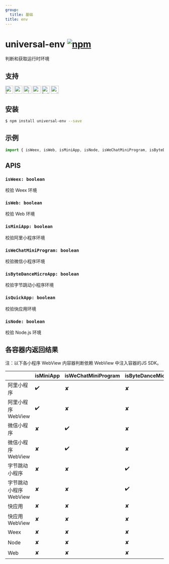 ```yaml
---
group:
  title: 基础
title: env
---
```


# universal-env [![npm](https://img.shields.io/npm/v/universal-env.svg)](https://www.npmjs.com/package/universal-env)

判断和获取运行时环境

## 支持
<img alt="browser" src="https://gw.alicdn.com/tfs/TB1uYFobGSs3KVjSZPiXXcsiVXa-200-200.svg" width="25px" height="25px" /> <img alt="weex" src="https://gw.alicdn.com/tfs/TB1jM0ebMaH3KVjSZFjXXcFWpXa-200-200.svg" width="25px" height="25px" /> <img alt="miniApp" src="https://gw.alicdn.com/tfs/TB1bBpmbRCw3KVjSZFuXXcAOpXa-200-200.svg" width="25px" height="25px" /> <img alt="wechatMiniprogram" src="https://img.alicdn.com/tfs/TB1slcYdxv1gK0jSZFFXXb0sXXa-200-200.svg" width="25px" height="25px"> <img alt="bytedanceMicroApp" src="https://gw.alicdn.com/tfs/TB1jFtVzO_1gK0jSZFqXXcpaXXa-200-200.svg" width="25px" height="25px"> <img alt="quickApp" src="https://gw.alicdn.com/tfs/TB1MP7EwQT2gK0jSZPcXXcKkpXa-200-200.svg" width="25px" height="25px">

## 安装
```bash
$ npm install universal-env --save
```

## 示例
```javascript
import { isWeex, isWeb, isMiniApp, isNode, isWeChatMiniProgram, isByteDanceMicroApp, isQuickApp } from 'universal-env';

```

## APIS
### `isWeex: boolean`
校验 Weex 环境

### `isWeb: boolean`
校验 Web 环境

### `isMiniApp: boolean`
校验阿里小程序环境

### `isWeChatMiniProgram: boolean`
校验微信小程序环境

### `isByteDanceMicroApp: boolean`
校验字节跳动小程序环境

### `isQuickApp: boolean`
校验快应用环境

### `isNode: boolean`
校验 Node.js 环境

## 各容器内返回结果

注：以下各小程序 WebView 内容器判断依赖 WebView 中注入容器的JS SDK。

|                     | isMiniApp | isWeChatMiniProgram | isByteDanceMicroApp | isQuickApp | isWeb | isWeex | isNode |
| ------------------- | --------- | ------------------- | ------------------  | ---------- | ----- | ------ | ------ |
| 阿里小程序            | ✔️         | ✘                   | ✘                   | ✘          | ✘     | ✘      | ✘      |
| 阿里小程序 WebView    | ✔️         | ✘                   | ✘                   | ✘          | ✔️     | ✘      | ✘      |
| 微信小程序            | ✘         | ✔️                   | ✘                   | ✘          | ✘     | ✘      | ✘      |
| 微信小程序 WebView    | ✘         | ✔️                   | ✘                   | ✘          | ✔️     | ✘      | ✘      |
| 字节跳动小程序         | ✘         | ✘                   | ✔️                   | ✘          | ✘     | ✘      | ✘      |
| 字节跳动小程序 WebView | ✘         | ✘                   | ✔️                   | ✘          | ✔️     | ✘      | ✘      |
| 快应用                | ✘         | ✘                   | ✘                   | ✔️          | ✘     | ✘      | ✘      |
| 快应用 WebView        | ✘         | ✘                   | ✘                   | ✘          | ✔️     | ✘      | ✘      |
| Weex                 | ✘         | ✘                   | ✘                   | ✘          | ✘     | ✔️      | ✘      |
| Node                 | ✘         | ✘                   | ✘                   | ✘          | ✘     | ✘      | ✔️      |
| Web                  | ✘         | ✘                   | ✘                   | ✘          | ✔️     | ✘      | ✘      |



